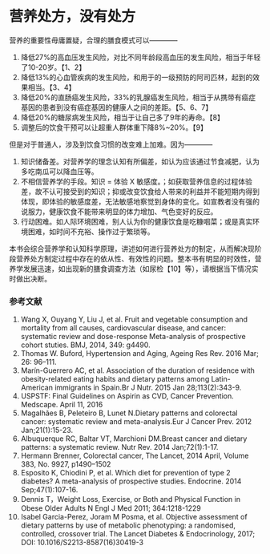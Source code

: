 # 营养处方，没有处方

营养的重要性毋庸置疑，合理的膳食模式可以————

1. 降低27%的高血压发生风险，对比不同年龄段高血压的发生风险，相当于年轻了10-20岁。【1、2】
2. 降低13%的心血管疾病的发生风险，和用于的一级预防的阿司匹林，起到的效果相当。【3、4】
3. 降低20%的直肠癌发生风险，33%的乳腺癌发生风险，相当于从携带有癌症基因的患者到没有癌症基因的健康人之间的差距。【5、6、7】
4. 降低20%的糖尿病发生风险，相当于让自己多了9年的寿命。【8】
5. 调整后的饮食干预可以让超重人群体重下降8%~20%。【9】

但是对于普通人，涉及到饮食习惯的改变难上加难。因为————

1. 知识储备差。对营养学的理念认知有所偏差，如认为应该通过节食减肥，认为多吃南瓜可以降血压等。
2. 不相信营养学的手段。知识 = 体验 X 敏感度。；如获取营养信息的过程体验差，故不认可接受到的知识；抑或改变饮食给人带来的利益并不能短期内得到体现，即体验的敏感度差，无法敏感地察觉到身体的变化。如宣教者没有强的说服力，健康饮食不能带来明显的体力增加、气色变好的反应。
3. 行动困难。如人际环境困难，别人认为你的健康饮食是吃糠咽菜；或是真实环境困难，如时间不充裕、操作过于繁琐等。

本书会综合营养学和认知科学原理，讲述如何进行营养处方的制定，从而解决现阶段营养处方制定过程中存在的依从性、有效性的问题。整本书有明显的时效性，营养学发展迅速，如出现新的膳食调查方法（如尿检【10】等），请根据当下情况实时做出决断。

### 参考文献

1. Wang X, Ouyang Y, Liu J, et al. Fruit and vegetable consumption and mortality from all causes, cardiovascular disease, and cancer: systematic review and dose-response Meta-analysis of prospective cohort stuties. BMJ, 2014, 349: g4490.
2. Thomas W. Buford, Hypertension and Aging, Ageing Res Rev. 2016 Mar; 26: 96–111.
3. Marín-Guerrero AC, et al. Association of the duration of residence with obesity-related eating habits and dietary patterns among Latin-American immigrants in Spain.Br J Nutr. 2015 Jan 28;113(2):343-9.
4. USPSTF: Final Guidelines on Aspirin as CVD, Cancer Prevention. Medscape. April 11, 2016
5. Magalhães B, Peleteiro B, Lunet N.Dietary patterns and colorectal cancer: systematic review and meta-analysis.Eur J Cancer Prev. 2012 Jan;21(1):15-23.
6. Albuquerque RC, Baltar VT, Marchioni DM.Breast cancer and dietary patterns: a systematic review. Nutr Rev. 2014 Jan;72(1):1-17.
7. Hermann Brenner, Colorectal cancer, The Lancet, 2014 April, Volume 383, No. 9927, p1490–1502
8. Esposito K, Chiodini P, et al. Which diet for prevention of type 2 diabetes? A meta-analysis of prospective studies. Endocrine. 2014 Sep;47(1):107-16.
9. Dennis T，Weight Loss, Exercise, or Both and Physical Function in Obese Older Adults N Engl J Med 2011; 364:1218-1229
10. Isabel Garcia-Perez, Joram M Posma, et al. Objective assessment of dietary patterns by use of metabolic phenotyping: a randomised, controlled, crossover trial. The Lancet Diabetes & Endocrinology, 2017; DOI: 10.1016/S2213-8587(16)30419-3
